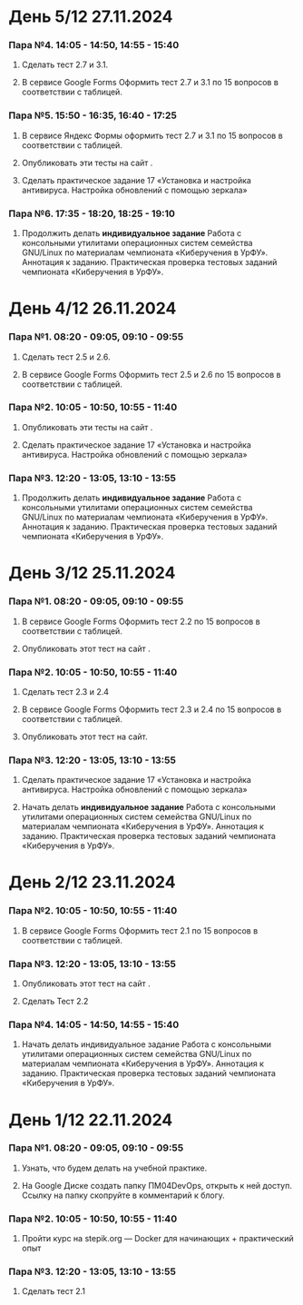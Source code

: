 # День 5/12 27.11.2024
### Пара №4. 14:05 - 14:50, 14:55 - 15:40
1. Сделать тест 2.7 и 3.1.

2. В сервисе Google Forms Оформить тест 2.7 и 3.1 по 15 вопросов в соответствии с таблицей.

### Пара №5. 15:50 - 16:35, 16:40 - 17:25
1. В сервисе Яндекс Формы оформить тест 2.7 и 3.1 по 15 вопросов в соответствии с таблицей.

2. Опубликовать эти тесты на сайт .

3. Сделать практическое задание 17  «Установка и настройка антивируса. Настройка обновлений с помощью зеркала»

### Пара №6. 17:35 - 18:20, 18:25 - 19:10
1. Продолжить делать **индивидуальное задание** Работа с консольными утилитами операционных систем семейства GNU/Linux по материалам чемпионата «Киберучения в УрФУ». Аннотация к заданию. Практическая проверка тестовых заданий чемпионата «Киберучения в УрФУ».


# День 4/12 26.11.2024
### Пара №1. 08:20 - 09:05, 09:10 - 09:55
1. Сделать тест 2.5 и 2.6.

2. В сервисе Google Forms Оформить тест 2.5 и 2.6 по 15 вопросов в соответствии с таблицей.

### Пара №2. 10:05 - 10:50, 10:55 - 11:40
1. Опубликовать эти тесты на сайт .

2. Сделать практическое задание 17  «Установка и настройка антивируса. Настройка обновлений с помощью зеркала»

### Пара №3. 12:20 - 13:05, 13:10 - 13:55
1. Продолжить делать **индивидуальное задание** Работа с консольными утилитами операционных систем семейства GNU/Linux по материалам чемпионата «Киберучения в УрФУ». Аннотация к заданию. Практическая проверка тестовых заданий чемпионата «Киберучения в УрФУ».

# День 3/12 25.11.2024
### Пара №1. 08:20 - 09:05, 09:10 - 09:55
1.  В сервисе Google Forms Оформить тест 2.2 по 15 вопросов в соответствии с таблицей.

2.  Опубликовать этот тест на сайт .

### Пара №2. 10:05 - 10:50, 10:55 - 11:40
1. Сделать тест 2.3 и 2.4

2. В сервисе Google Forms Оформить тест 2.3 и 2.4 по 15 вопросов в соответствии с таблицей.

3.  Опубликовать этот тест на сайт. 

### Пара №3. 12:20 - 13:05, 13:10 - 13:55
1. Сделать практическое задание 17  «Установка и настройка антивируса. Настройка обновлений с помощью зеркала»
 
2. Начать делать **индивидуальное задание** Работа с консольными утилитами операционных систем семейства GNU/Linux по материалам чемпионата «Киберучения в УрФУ». Аннотация к заданию. Практическая проверка тестовых заданий чемпионата «Киберучения в УрФУ».

# День 2/12 23.11.2024
### Пара №2. 10:05 - 10:50, 10:55 - 11:40
1. В сервисе Google Forms Оформить тест 2.1 по 15 вопросов в соответствии с таблицей.

### Пара №3. 12:20 - 13:05, 13:10 - 13:55
1. Опубликовать этот тест на сайт .

2. Сделать Тест 2.2

### Пара №4. 14:05 - 14:50, 14:55 - 15:40
1. Начать делать индивидуальное задание Работа с консольными утилитами операционных систем семейства GNU/Linux по материалам чемпионата «Киберучения в УрФУ». Аннотация к заданию. Практическая проверка тестовых заданий чемпионата «Киберучения в УрФУ».

# День 1/12 22.11.2024
### Пара №1. 08:20 - 09:05, 09:10 - 09:55
1.  Узнать, что будем делать на учебной практике.

2. На Google Диске создать папку ПМ04DevOps, открыть к ней доступ. Ссылку на папку скопруйте в комментарий к блогу.

### Пара №2. 10:05 - 10:50, 10:55 - 11:40
1. Пройти курс на stepik.org — Docker для начинающих + практический опыт

### Пара №3. 12:20 - 13:05, 13:10 - 13:55
1. Сделать тест 2.1



